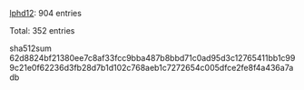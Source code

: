 [lphd12](https://github.com/lphd12): 904 entries

Total: 352 entries

sha512sum 62d8824bf21380ee7c8af33fcc9bba487b8bbd71c0ad95d3c12765411bb1c999c21e0f62236d3fb28d7b1d102c768aeb1c7272654c005dfce2fe8f4a436a7adb
